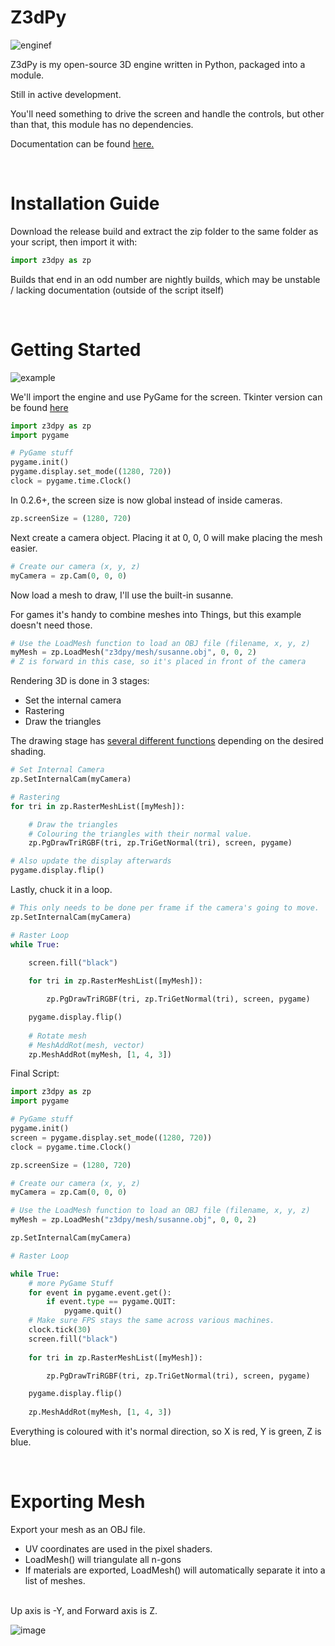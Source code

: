 # Z3dPy
![enginef](https://github.com/ZackWilde27/Z3dPy/assets/115175938/072e0f64-a536-4ae9-bc7e-60f542c3f950)

Z3dPy is my open-source 3D engine written in Python, packaged into a module.

Still in active development.

You'll need something to drive the screen and handle the controls, but other than that, this module has no dependencies.

Documentation can be found <a href="https://github.com/ZackWilde27/pythonRasterizer/wiki">here.</a>

<br>

# Installation Guide

Download the release build and extract the zip folder to the same folder as your script, then import it with:
```python
import z3dpy as zp
```

Builds that end in an odd number are nightly builds, which may be unstable / lacking documentation (outside of the script itself)

<br>

# Getting Started

![example](https://github.com/ZackWilde27/Z3dPy/assets/115175938/49541f9d-d88c-491c-934f-5e22b65402b2)

We'll import the engine and use PyGame for the screen. Tkinter version can be found <a href="https://github.com/ZackWilde27/Z3dPy/wiki/Tkinter">here</a>

```python
import z3dpy as zp
import pygame

# PyGame stuff
pygame.init()
pygame.display.set_mode((1280, 720))
clock = pygame.time.Clock()
```

In 0.2.6+, the screen size is now global instead of inside cameras.
```python
zp.screenSize = (1280, 720)
```

Next create a camera object. Placing it at 0, 0, 0 will make placing the mesh easier.

```python
# Create our camera (x, y, z)
myCamera = zp.Cam(0, 0, 0)
```

Now load a mesh to draw, I'll use the built-in susanne.

For games it's handy to combine meshes into Things, but this example doesn't need those.

```python
# Use the LoadMesh function to load an OBJ file (filename, x, y, z)
myMesh = zp.LoadMesh("z3dpy/mesh/susanne.obj", 0, 0, 2)
# Z is forward in this case, so it's placed in front of the camera
```

Rendering 3D is done in 3 stages:
- Set the internal camera
- Rastering
- Draw the triangles

The drawing stage has <a href="https://github.com/ZackWilde27/Z3dPy/wiki/Drawing-Triangles">several different functions</a> depending on the desired shading.

```python
# Set Internal Camera
zp.SetInternalCam(myCamera)

# Rastering
for tri in zp.RasterMeshList([myMesh]):

    # Draw the triangles
    # Colouring the triangles with their normal value.
    zp.PgDrawTriRGBF(tri, zp.TriGetNormal(tri), screen, pygame)

# Also update the display afterwards
pygame.display.flip()
```

Lastly, chuck it in a loop.

```python
# This only needs to be done per frame if the camera's going to move.
zp.SetInternalCam(myCamera)

# Raster Loop
while True:

    screen.fill("black")
    
    for tri in zp.RasterMeshList([myMesh]):

        zp.PgDrawTriRGBF(tri, zp.TriGetNormal(tri), screen, pygame)

    pygame.display.flip()
    
    # Rotate mesh
    # MeshAddRot(mesh, vector)
    zp.MeshAddRot(myMesh, [1, 4, 3])
```

Final Script:

```python
import z3dpy as zp
import pygame

# PyGame stuff
pygame.init()
screen = pygame.display.set_mode((1280, 720))
clock = pygame.time.Clock()

zp.screenSize = (1280, 720)

# Create our camera (x, y, z)
myCamera = zp.Cam(0, 0, 0)

# Use the LoadMesh function to load an OBJ file (filename, x, y, z)
myMesh = zp.LoadMesh("z3dpy/mesh/susanne.obj", 0, 0, 2)

zp.SetInternalCam(myCamera)

# Raster Loop

while True:
    # more PyGame Stuff
    for event in pygame.event.get():
        if event.type == pygame.QUIT:
            pygame.quit()
    # Make sure FPS stays the same across various machines.
    clock.tick(30)
    screen.fill("black")
    
    for tri in zp.RasterMeshList([myMesh]):

        zp.PgDrawTriRGBF(tri, zp.TriGetNormal(tri), screen, pygame)

    pygame.display.flip()
    
    zp.MeshAddRot(myMesh, [1, 4, 3])
```

Everything is coloured with it's normal direction, so X is red, Y is green, Z is blue.

<br>

# Exporting Mesh

Export your mesh as an OBJ file.
- UV coordinates are used in the pixel shaders.
- LoadMesh() will triangulate all n-gons
- If materials are exported, LoadMesh() will automatically separate it into a list of meshes.
<br>
Up axis is -Y, and Forward axis is Z.

![image](https://user-images.githubusercontent.com/115175938/235002154-62bb03ad-13f3-4084-b410-aa0074553865.png)

<br>
